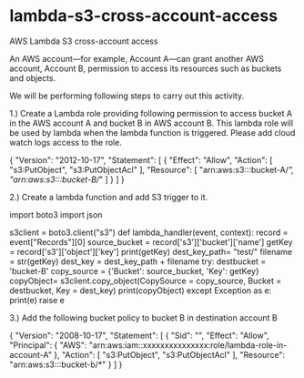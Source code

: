 # lambda-s3-cross-account-access
AWS Lambda S3 cross-account access


An AWS account—for example, Account A—can grant another AWS account, Account B, permission to access its resources such as buckets and objects.

We will be performing following steps to carry out this activity.

1.) Create a Lambda role providing following permission to access bucket A in the AWS account A and bucket B in AWS account B. 
This lambda role will be used by lambda when the lambda function is triggered. Please add cloud watch logs access to the role.

{
    "Version": "2012-10-17",
    "Statement": [
        {
            "Effect": "Allow",
            "Action": [
                "s3:PutObject",
                "s3:PutObjectAcl"
            ],
            "Resource": [
                "arn:aws:s3:::bucket-A/*",
                "arn:aws:s3:::bucket-B/*"
            ]
        }
    ]
}

2.) Create a lambda function and add S3 trigger to it.

import boto3
import json

s3client = boto3.client("s3")
def lambda_handler(event, context):
    record = event["Records"][0]
    source_bucket = record['s3']['bucket']['name']
    getKey = record['s3']['object']['key']
    print(getKey)
    dest_key_path= "test/"
    filename = str(getKey)
    dest_key = dest_key_path + filename
    try:
        destbucket = 'bucket-B'
        copy_source = {'Bucket': source_bucket, 'Key': getKey}
        copyObject= s3client.copy_object(CopySource = copy_source, Bucket = destbucket, Key = dest_key)
        print(copyObject)
    except Exception as e:
        print(e)
        raise e

3.) Add the following bucket policy to bucket B in destination account B

{
    "Version": "2008-10-17",
    "Statement": [
        {
            "Sid": "",
            "Effect": "Allow",
            "Principal": {
                "AWS": "arn:aws:iam::xxxxxxxxxxxxxxx:role/lambda-role-in-account-A"
            },
            "Action": [
                "s3:PutObject",
                "s3:PutObjectAcl"
            ],
            "Resource": "arn:aws:s3:::bucket-b/*"
        }
    ]
}


